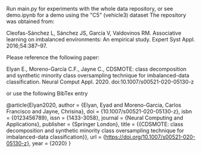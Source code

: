 Run main.py for experiments with the whole data repository, or see demo.ipynb for a demo using the "C5" (vehicle3) dataset
The repository was obtained from:

Cleofas-Sánchez L, Sánchez JS, García V, Valdovinos RM. Associative learning on imbalanced environments: An empirical study. Expert Syst Appl. 2016;54:387–97. 

Please reference the following paper:
    
Elyan E., Moreno-García C.F., Jayne C., CDSMOTE: class decomposition and synthetic minority class oversampling technique for imbalanced-data classification. Neural Comput Appl. 2020. doi:10.1007/s00521-020-05130-z

or use the following BibTex entry

@article{Elyan2020,
author = {Elyan, Eyad and Moreno-Garcia, Carlos Francisco and Jayne, Chrisina},
doi = {10.1007/s00521-020-05130-z},
isbn = {0123456789},
issn = {1433-3058},
journal = {Neural Computing and Applications},
publisher = {Springer London},
title = {{CDSMOTE: class decomposition and synthetic minority class oversampling technique for imbalanced-data classification}},
url = {https://doi.org/10.1007/s00521-020-05130-z},
year = {2020}
}
